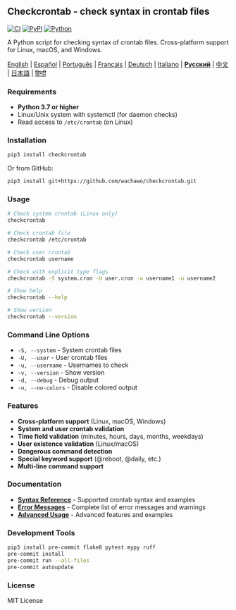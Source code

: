 ## Checkcrontab - check syntax in crontab files

[![CI](https://github.com/wachawo/checkcrontab/actions/workflows/ci.yml/badge.svg)](https://github.com/wachawo/checkcrontab/actions/workflows/ci.yml)
[![PyPI](https://img.shields.io/pypi/v/checkcrontab.svg)](https://pypi.org/project/checkcrontab/)
[![Python](https://img.shields.io/pypi/pyversions/checkcrontab.svg)](https://pypi.org/project/checkcrontab/)

A Python script for checking syntax of crontab files. Cross-platform support for Linux, macOS, and Windows.

[English](https://github.com/wachawo/checkcrontab/blob/main/README.md) | [Español](https://github.com/wachawo/checkcrontab/blob/main/docs/README_ES.md) | [Português](https://github.com/wachawo/checkcrontab/blob/main/docs/README_PT.md) | [Français](https://github.com/wachawo/checkcrontab/blob/main/docs/README_FR.md) | [Deutsch](https://github.com/wachawo/checkcrontab/blob/main/docs/README_DE.md) | [Italiano](https://github.com/wachawo/checkcrontab/blob/main/docs/README_IT.md) | **[Русский](https://github.com/wachawo/checkcrontab/blob/main/docs/README_RU.md)** | [中文](https://github.com/wachawo/checkcrontab/blob/main/docs/README_ZH.md) | [日本語](https://github.com/wachawo/checkcrontab/blob/main/docs/README_JA.md) | [हिन्दी](https://github.com/wachawo/checkcrontab/blob/main/docs/README_HI.md)

### Requirements

- **Python 3.7 or higher**
- Linux/Unix system with systemctl (for daemon checks)
- Read access to `/etc/crontab` (on Linux)

### Installation

```bash
pip3 install checkcrontab
```

Or from GitHub:

```bash
pip3 install git+https://github.com/wachawo/checkcrontab.git
```

### Usage

```bash
# Check system crontab (Linux only)
checkcrontab

# Check crontab file
checkcrontab /etc/crontab

# Check user crontab
checkcrontab username

# Check with explicit type flags
checkcrontab -S system.cron -U user.cron -u username1 -u username2

# Show help
checkcrontab --help

# Show version
checkcrontab --version
```

### Command Line Options

- `-S, --system` - System crontab files
- `-U, --user` - User crontab files
- `-u, --username` - Usernames to check
- `-v, --version` - Show version
- `-d, --debug` - Debug output
- `-n, --no-colors` - Disable colored output

### Features

- **Cross-platform support** (Linux, macOS, Windows)
- **System and user crontab validation**
- **Time field validation** (minutes, hours, days, months, weekdays)
- **User existence validation** (Linux/macOS)
- **Dangerous command detection**
- **Special keyword support** (@reboot, @daily, etc.)
- **Multi-line command support**

### Documentation

- **[Syntax Reference](https://github.com/wachawo/checkcrontab/blob/main/docs/SYNTAX.md)** - Supported crontab syntax and examples
- **[Error Messages](https://github.com/wachawo/checkcrontab/blob/main/docs/ERRORS.md)** - Complete list of error messages and warnings
- **[Advanced Usage](https://github.com/wachawo/checkcrontab/blob/main/docs/ADVANCED.md)** - Advanced features and examples

### Development Tools

```bash
pip3 install pre-commit flake8 pytest mypy ruff
pre-commit install
pre-commit run --all-files
pre-commit autoupdate
```

### License

MIT License
